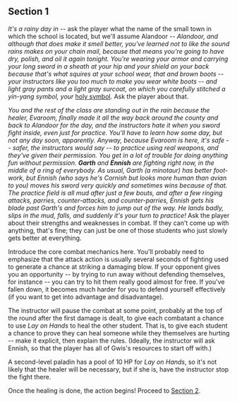 ## Section 1

_It's a rainy day in_ -- ask the player what the name of the small town in which the school is located, but we'll assume Alandoor -- _Alandoor, and although that does make it smell better, you've learned not to like the sound rains makes on your chain mail, because that means you're going to have dry, polish, and oil it again tonight.  You're wearing your armor and carrying your long sword in a sheath at your hip and your shield on your back because that's what squires at your school wear, that and brown boots -- your instructors like you too much to make you wear white boots -- and light gray pants and a light gray surcoat, on which you carefully stitched a yin-yang symbol, your_ [holy symbol](https://www.dndbeyond.com/equipment/holy-symbol).  Ask the player about that.

_You and the rest of the class are standing out in the rain because the healer, Evaroom, finally made it all the way back around the county and back to Alandoor for the day, and the instructors hate it when you sword fight inside, even just for practice.  You'll have to learn how some day, but not any day soon, apparently.  Anyway, because Evaroom is here, it's safe -- safer, the instructors would say -- to practice using real weapons, and they've given their permission.  You get in a lot of trouble for doing anything fun without permission.  **Garth** and **Ennish** are fighting right now, in the middle of a ring of everybody.  As usual, Garth (a minotaur) has better foot-work, but Ennish (who says he's Cornish but looks more human than avian to you) moves his sword very quickly and sometimes wins because of that.  The practice field is all mud after just a few bouts, and after a few ringing attacks, parries, counter-attacks, and counter-parries, Ennish gets his blade past Garth's and forces him to jump out of the way.  He lands badly, slips in the mud, falls, and suddenly it's your turn to practice!_  Ask the player about their strengths and weaknesses in combat.  If they can't come up with anything, that's fine; they can just be one of those students who just slowly gets better at everything.

Introduce the core combat mechanics here.  You'll probably need to emphasize that the attack action is usually several seconds of fighting used to generate a chance at striking a damaging blow.  If your opponent gives you an opportunity -- by trying to run away without defending themselves, for instance -- you can try to hit them really good almost for free.  If you've fallen down, it becomes much harder for you to defend yourself effectively (if you want to get into advantage and disadvantage).

The instructor will pause the combat at some point, probably at the top of the round after the first damage is dealt, to give each combatant a chance to use _Lay on Hands_ to heal the other student.  That is, to give each student a chance to prove they can heal someone while they themselves are hurting -- make it explicit, then explain the rules.  (Ideally, the instructor will ask Ennish, so that the player has all of Gwis's resources to start off with.)

A second-level paladin has a pool of 10 HP for _Lay on Hands_, so it's not likely that the healer will be necessary, but if she is, have the instructor stop the fight there.

Once the healing is done, the action begins!  Proceed to [Section 2](https://github.com/Todd-L-Miller/a-paladin-tutorial/blob/main/section-02.md).
